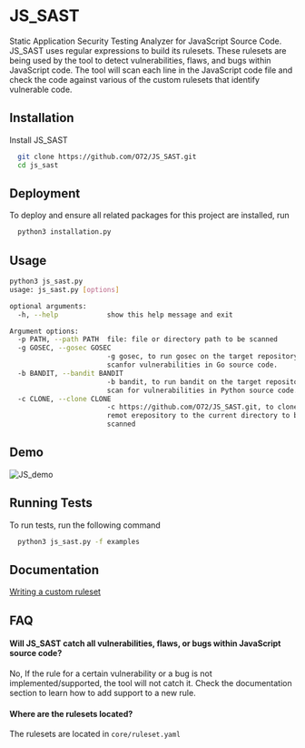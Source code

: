 # JS_SAST
Static Application Security Testing Analyzer for JavaScript Source Code. 
JS_SAST uses regular expressions to build its rulesets. These rulesets are being used by the tool to
detect vulnerabilities, flaws, and bugs within JavaScript code. 
The tool will scan each line in the JavaScript code file and
check the code against various of the custom rulesets that identify vulnerable code.



## Installation

Install JS_SAST

```bash
  git clone https://github.com/O72/JS_SAST.git
  cd js_sast
```
    
## Deployment

To deploy and ensure all related packages for this project are installed, run

```bash
  python3 installation.py
```


## Usage

```bash
python3 js_sast.py 
usage: js_sast.py [options]

optional arguments:
  -h, --help            show this help message and exit

Argument options:
  -p PATH, --path PATH  file: file or directory path to be scanned
  -g GOSEC, --gosec GOSEC
                        -g gosec, to run gosec on the target repository to
                        scanfor vulnerabilities in Go source code.
  -b BANDIT, --bandit BANDIT
                        -b bandit, to run bandit on the target repository to
                        scan for vulnerabilities in Python source code.
  -c CLONE, --clone CLONE
                        -c https://github.com/O72/JS_SAST.git, to clone
                        remot erepository to the current directory to be
                        scanned
```


## Demo

![JS_demo](https://media.giphy.com/media/fPRsu45lfErQfGUtFU/giphy.gif)

## Running Tests

To run tests, run the following command

```bash
  python3 js_sast.py -f examples
```


## Documentation

[Writing a custom ruleset](https://github.com/O72/JS_SAST/wiki/Writing-a-custom-ruleset)



## FAQ

#### Will JS_SAST catch all vulnerabilities, flaws, or bugs within JavaScript source code?

No, If the rule for a certain vulnerability or a bug is not implemented/supported, the tool will not catch it. Check the documentation section to learn how to add support to a new rule.

#### Where are the rulesets located?

The rulesets are located in `core/ruleset.yaml`

